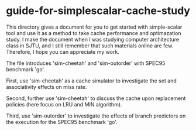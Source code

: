 # guide-for-simplescalar-cache-study
This directory gives a document for you to get started with simple-scalar tool and use it as a method to take cache performance and optimazation study. I make the document when I was studying computer architecture class in SJTU, and I still remember that such materials online are few. Therefore, I hope you can appreciate my work.

The file introduces 'sim-cheetah' and 'sim-outorder' with SPEC95 benchmark 'go'.   

First, use 'sim-cheetah' as a cache simulator to investigate the set and associativity effects on miss rate.   

Second, further use 'sim-cheetah' to discuss the cache upon replacement policies (here focus on LRU and MIN algorithm).   

Third, use 'sim-outorder' to investigate the effects of branch predictors on the execution for the SPEC95 benchmark 'go'.   

